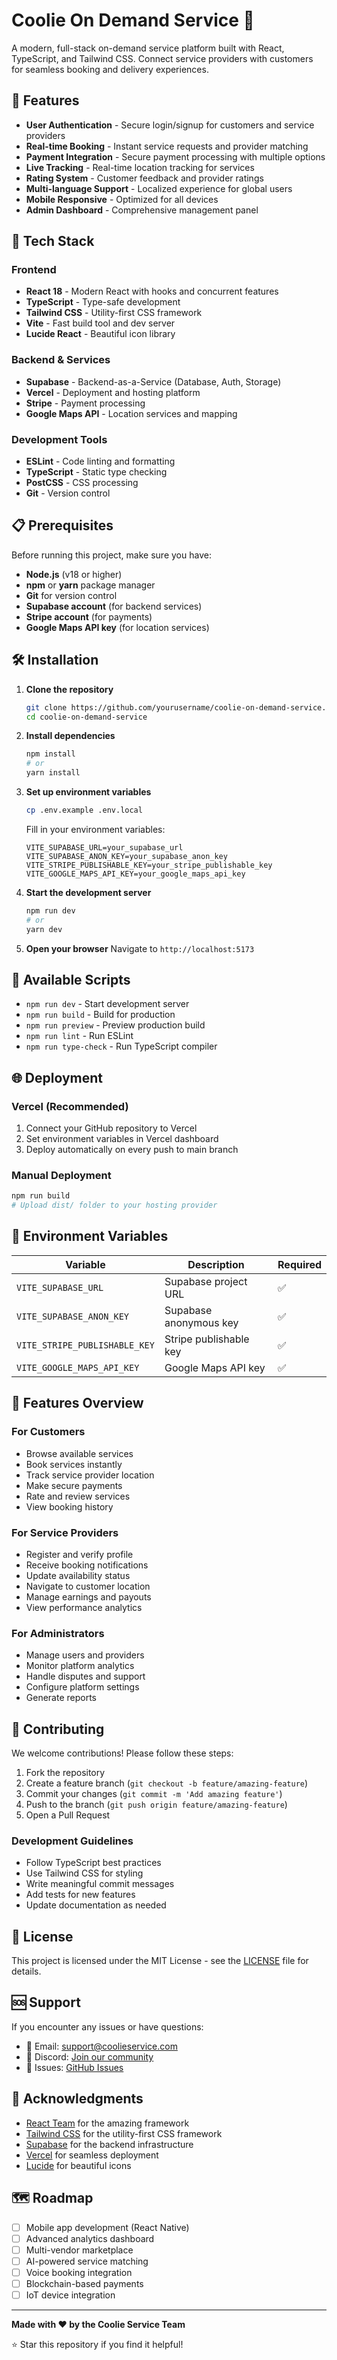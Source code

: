 # Coolie On Demand Service 🚚

A modern, full-stack on-demand service platform built with React, TypeScript, and Tailwind CSS. Connect service providers with customers for seamless booking and delivery experiences.

## 🌟 Features

- **User Authentication** - Secure login/signup for customers and service providers
- **Real-time Booking** - Instant service requests and provider matching
- **Payment Integration** - Secure payment processing with multiple options
- **Live Tracking** - Real-time location tracking for services
- **Rating System** - Customer feedback and provider ratings
- **Multi-language Support** - Localized experience for global users
- **Mobile Responsive** - Optimized for all devices
- **Admin Dashboard** - Comprehensive management panel

## 🚀 Tech Stack

### Frontend
- **React 18** - Modern React with hooks and concurrent features
- **TypeScript** - Type-safe development
- **Tailwind CSS** - Utility-first CSS framework
- **Vite** - Fast build tool and dev server
- **Lucide React** - Beautiful icon library

### Backend & Services
- **Supabase** - Backend-as-a-Service (Database, Auth, Storage)
- **Vercel** - Deployment and hosting platform
- **Stripe** - Payment processing
- **Google Maps API** - Location services and mapping

### Development Tools
- **ESLint** - Code linting and formatting
- **TypeScript** - Static type checking
- **PostCSS** - CSS processing
- **Git** - Version control

## 📋 Prerequisites

Before running this project, make sure you have:

- **Node.js** (v18 or higher)
- **npm** or **yarn** package manager
- **Git** for version control
- **Supabase account** (for backend services)
- **Stripe account** (for payments)
- **Google Maps API key** (for location services)

## 🛠️ Installation

1. **Clone the repository**
   ```bash
   git clone https://github.com/yourusername/coolie-on-demand-service.git
   cd coolie-on-demand-service
   ```

2. **Install dependencies**
   ```bash
   npm install
   # or
   yarn install
   ```

3. **Set up environment variables**
   ```bash
   cp .env.example .env.local
   ```
   
   Fill in your environment variables:
   ```env
   VITE_SUPABASE_URL=your_supabase_url
   VITE_SUPABASE_ANON_KEY=your_supabase_anon_key
   VITE_STRIPE_PUBLISHABLE_KEY=your_stripe_publishable_key
   VITE_GOOGLE_MAPS_API_KEY=your_google_maps_api_key
   ```

4. **Start the development server**
   ```bash
   npm run dev
   # or
   yarn dev
   ```

5. **Open your browser**
   Navigate to `http://localhost:5173`


## 🔧 Available Scripts

- `npm run dev` - Start development server
- `npm run build` - Build for production
- `npm run preview` - Preview production build
- `npm run lint` - Run ESLint
- `npm run type-check` - Run TypeScript compiler

## 🌐 Deployment

### Vercel (Recommended)
1. Connect your GitHub repository to Vercel
2. Set environment variables in Vercel dashboard
3. Deploy automatically on every push to main branch

### Manual Deployment
```bash
npm run build
# Upload dist/ folder to your hosting provider
```

## 🔐 Environment Variables

| Variable | Description | Required |
|----------|-------------|----------|
| `VITE_SUPABASE_URL` | Supabase project URL | ✅ |
| `VITE_SUPABASE_ANON_KEY` | Supabase anonymous key | ✅ |
| `VITE_STRIPE_PUBLISHABLE_KEY` | Stripe publishable key | ✅ |
| `VITE_GOOGLE_MAPS_API_KEY` | Google Maps API key | ✅ |

## 📱 Features Overview

### For Customers
- Browse available services
- Book services instantly
- Track service provider location
- Make secure payments
- Rate and review services
- View booking history

### For Service Providers
- Register and verify profile
- Receive booking notifications
- Update availability status
- Navigate to customer location
- Manage earnings and payouts
- View performance analytics

### For Administrators
- Manage users and providers
- Monitor platform analytics
- Handle disputes and support
- Configure platform settings
- Generate reports

## 🤝 Contributing

We welcome contributions! Please follow these steps:

1. Fork the repository
2. Create a feature branch (`git checkout -b feature/amazing-feature`)
3. Commit your changes (`git commit -m 'Add amazing feature'`)
4. Push to the branch (`git push origin feature/amazing-feature`)
5. Open a Pull Request

### Development Guidelines
- Follow TypeScript best practices
- Use Tailwind CSS for styling
- Write meaningful commit messages
- Add tests for new features
- Update documentation as needed

## 📄 License

This project is licensed under the MIT License - see the [LICENSE](LICENSE) file for details.

## 🆘 Support

If you encounter any issues or have questions:

- 📧 Email: support@coolieservice.com
- 💬 Discord: [Join our community](https://discord.gg/coolieservice)
- 🐛 Issues: [GitHub Issues](https://github.com/yourusername/coolie-on-demand-service/issues)

## 🙏 Acknowledgments

- [React Team](https://reactjs.org/) for the amazing framework
- [Tailwind CSS](https://tailwindcss.com/) for the utility-first CSS framework
- [Supabase](https://supabase.com/) for the backend infrastructure
- [Vercel](https://vercel.com/) for seamless deployment
- [Lucide](https://lucide.dev/) for beautiful icons

## 🗺️ Roadmap

- [ ] Mobile app development (React Native)
- [ ] Advanced analytics dashboard
- [ ] Multi-vendor marketplace
- [ ] AI-powered service matching
- [ ] Voice booking integration
- [ ] Blockchain-based payments
- [ ] IoT device integration

---

**Made with ❤️ by the Coolie Service Team**

⭐ Star this repository if you find it helpful!
